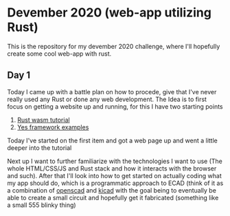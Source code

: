 # Devember 2020 (web-app utilizing Rust)
This is the repository for my devember 2020 challenge, where I'll hopefully 
create some cool web-app with rust.

## Day 1

Today I came up with a battle plan on how to procede, give that I've never really
used any Rust or done any web development.
The Idea is to first focus on getting a website up and running, for this I have
two starting points 
1. [Rust wasm tutorial](https://rustwasm.github.io/docs/book/)
2. [Yes framework examples](https://github.com/yewstack/yew/tree/master/examples)

Today I've started on the first item and got a web page up and went a little
deeper into the tutorial

Next up I want to further familiarize with the technologies I want to use 
(The whole HTML/CSS/JS and Rust stack and how it interacts with the browser
and such). After that I'll look into how to get started on actually coding
what my app should do, which is a programmatic approach to ECAD (think of it 
as a combination of [openscad](http://www.openscad.org/) and [kicad](https://kicad.org/)
with the goal being to eventually be able to create a small circuit and hopefully
get it fabricated (something like a small 555 blinky thing)
